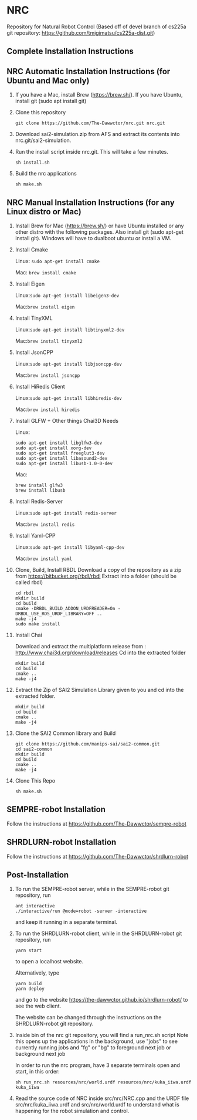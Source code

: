 # NRC
Repository for Natural Robot Control
(Based off of devel branch of cs225a git repository: https://github.com/tmigimatsu/cs225a-dist.git)

## Complete Installation Instructions

## NRC Automatic Installation Instructions (for Ubuntu and Mac only)
1. If you have a Mac, install Brew (https://brew.sh/). If you have Ubuntu, install git (sudo apt install git)

2. Clone this repository

   ```git clone https://github.com/The-Dawwctor/nrc.git nrc.git```

3. Download sai2-simulation.zip from AFS and extract its contents into nrc.git/sai2-simulation.

4. Run the install script inside nrc.git. This will take a few minutes.

   ```sh install.sh```

5. Build the nrc applications

   ```sh make.sh```

## NRC Manual Installation Instructions (for any Linux distro or Mac)
1. Install Brew for Mac (https://brew.sh/) or have Ubuntu installed or any other distro with the following packages. Also install git (sudo apt-get install git). Windows will have to dualboot ubuntu or install a VM.

2. Install Cmake

   Linux: ```sudo apt-get install cmake```
   
   Mac: ```brew install cmake```
   
3. Install Eigen

   Linux:```sudo apt-get install libeigen3-dev```
    
   Mac:```brew install eigen```
    
4. Install TinyXML
 
   Linux:```sudo apt-get install libtinyxml2-dev```
    
   Mac:```brew install tinyxml2```

5. Install JsonCPP

   Linux:```sudo apt-get install libjsoncpp-dev```
    
   Mac:```brew install jsoncpp```
   
6. Install HiRedis Client

   Linux:```sudo apt-get install libhiredis-dev```
    
   Mac:```brew install hiredis```
   
7. Install GLFW + Other things Chai3D Needs

   Linux:
   ```
   sudo apt-get install libglfw3-dev
   sudo apt-get install xorg-dev
   sudo apt-get install freeglut3-dev
   sudo apt-get install libasound2-dev
   sudo apt-get install libusb-1.0-0-dev
   ```
    
   Mac:
   ```
   brew install glfw3
   brew install libusb
   ```
   
8. Install Redis-Server

   Linux:```sudo apt-get install redis-server```
    
   Mac:```brew install redis```
   
9. Install Yaml-CPP

   Linux:```sudo apt-get install libyaml-cpp-dev```
    
   Mac:```brew install yaml```
   
10. Clone, Build, Install RBDL
    Download a copy of the repository as a zip from https://bitbucket.org/rbdl/rbdl
    Extract into a folder (should be called rbdl)
    ```
    cd rbdl
    mkdir build 
    cd build
    cmake -DRBDL_BUILD_ADDON_URDFREADER=On -DRBDL_USE_ROS_URDF_LIBRARY=OFF ..
    make -j4
    sudo make install
    ```
   
11. Install Chai

    Download and extract the multiplatform release from : http://www.chai3d.org/download/releases
    Cd into the extracted folder
 
    ```
    mkdir build
    cd build
    cmake ..
    make -j4
    ```
    
12. Extract the Zip of SAI2 Simulation Library given to you and cd into the extracted folder.
    ```
    mkdir build
    cd build
    cmake ..
    make -j4
    ```
13. Clone the SAI2 Common library and Build
    ```
    git clone https://github.com/manips-sai/sai2-common.git
    cd sai2-common
    mkdir build
    cd build
    cmake ..
    make -j4
    ```
    
14. Clone This Repo
    ```
    sh make.sh
    ```

## SEMPRE-robot Installation
Follow the instructions at https://github.com/The-Dawwctor/sempre-robot

## SHRDLURN-robot Installation
Follow the instructions at https://github.com/The-Dawwctor/shrdlurn-robot

## Post-Installation
1. To run the SEMPRE-robot server, while in the SEMPRE-robot git repository, run
    ```
    ant interactive
    ./interactive/run @mode=robot -server -interactive
    ```
    and keep it running in a separate terminal.

2. To run the SHRDLURN-robot client, while in the SHRDLURN-robot git repository, run
    ```
    yarn start
    ```
    to open a localhost website.

    Alternatively, type
    ```
    yarn build
    yarn deploy
    ```
    and go to the website https://the-dawwctor.github.io/shrdlurn-robot/ to see the web client.

    The website can be changed through the instructions on the SHRDLURN-robot git repository.

3. Inside bin of the nrc git repository, you will find a run_nrc.sh script
   Note this opens up the applications in the background, use "jobs" to see currently running jobs and "fg" or "bg" to foreground next job or background next job
   
   In order to run the nrc program, have 3 separate terminals open and start, in this order:
   ```
   sh run_nrc.sh resources/nrc/world.urdf resources/nrc/kuka_iiwa.urdf kuka_iiwa
   ```
   
4. Read the source code of NRC inside src/nrc/NRC.cpp and the URDF file src/nrc/kuka_iiwa.urdf and src/nrc/world.urdf to understand what is happening for the robot simulation and control.
